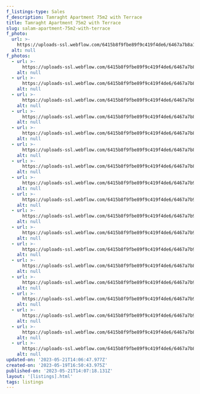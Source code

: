 ```yaml
---
f_listings-type: Sales
f_description: Tamraght Apartment 75m2 with Terrace
title: Tamraght Apartment 75m2 with Terrace
slug: salam-apartment-75m2-with-terrace
f_photo:
  url: >-
    https://uploads-ssl.webflow.com/6415b8f9fbe89f9c419f4de6/6467a7b8a108c677032c6fb9_IMG-20230517-WA0013.jpg
  alt: null
f_photos:
  - url: >-
      https://uploads-ssl.webflow.com/6415b8f9fbe89f9c419f4de6/6467a7b851cb73114d0eced3_IMG-20230517-WA0014.jpg
    alt: null
  - url: >-
      https://uploads-ssl.webflow.com/6415b8f9fbe89f9c419f4de6/6467a7b857d06e492b26eba0_IMG-20230517-WA0015.jpg
    alt: null
  - url: >-
      https://uploads-ssl.webflow.com/6415b8f9fbe89f9c419f4de6/6467a7b824953ff292736b4c_kIFe8NrmeFKnbV4tpJUauWkRM1m6S0tq3UNDG8LwxWc%3D_plaintext_638199584641634597.jpg
    alt: null
  - url: >-
      https://uploads-ssl.webflow.com/6415b8f9fbe89f9c419f4de6/6467a7b85a3a589472b6af19_WhatsApp%20Image%202023-05-17%20at%2023.14.21.jpg
    alt: null
  - url: >-
      https://uploads-ssl.webflow.com/6415b8f9fbe89f9c419f4de6/6467a7b8d1f454b1ec4b4c26_WhatsApp%20Image%202023-05-17%20at%2023.19.49.jpg
    alt: null
  - url: >-
      https://uploads-ssl.webflow.com/6415b8f9fbe89f9c419f4de6/6467a7b82e7fb44643b3d0f1_YzHmFF0_IB_p-wRiis4Ez-BZznSKa_wpiF0nnOADWoM%3D_plaintext_638199584638395568.jpg
    alt: null
  - url: >-
      https://uploads-ssl.webflow.com/6415b8f9fbe89f9c419f4de6/6467a7b85a3a589472b6af4c_hJpcYGNFTh-Ifxl3OA7ztrY0vttAkoDdS8wliuEIILI%3D_plaintext_638199584639997625.jpg
    alt: null
  - url: >-
      https://uploads-ssl.webflow.com/6415b8f9fbe89f9c419f4de6/6467a7b9d1f454b1ec4b4cfc_IMG-20230517-WA0003.jpg
    alt: null
  - url: >-
      https://uploads-ssl.webflow.com/6415b8f9fbe89f9c419f4de6/6467a7b9a105ac4f5880dd79_IMG-20230517-WA0004.jpg
    alt: null
  - url: >-
      https://uploads-ssl.webflow.com/6415b8f9fbe89f9c419f4de6/6467a7b9548318335c9d1147_IMG-20230517-WA0005.jpg
    alt: null
  - url: >-
      https://uploads-ssl.webflow.com/6415b8f9fbe89f9c419f4de6/6467a7b9f3c022fea6e30049_IMG-20230517-WA0006.jpg
    alt: null
  - url: >-
      https://uploads-ssl.webflow.com/6415b8f9fbe89f9c419f4de6/6467a7b94349c0b80a6ed98d_IMG-20230517-WA0007.jpg
    alt: null
  - url: >-
      https://uploads-ssl.webflow.com/6415b8f9fbe89f9c419f4de6/6467a7b85a3a589472b6af19_WhatsApp%20Image%202023-05-17%20at%2023.14.21.jpg
    alt: null
  - url: >-
      https://uploads-ssl.webflow.com/6415b8f9fbe89f9c419f4de6/6467a7b936e1bda9463f37cf_IMG-20230517-WA0009.jpg
    alt: null
  - url: >-
      https://uploads-ssl.webflow.com/6415b8f9fbe89f9c419f4de6/6467a7b987f843baa30c9c45_IMG-20230517-WA0010.jpg
    alt: null
  - url: >-
      https://uploads-ssl.webflow.com/6415b8f9fbe89f9c419f4de6/6467a7b92d719646721d19ce_IMG-20230517-WA0011.jpg
    alt: null
  - url: >-
      https://uploads-ssl.webflow.com/6415b8f9fbe89f9c419f4de6/6467a7b82d719646721d1960_IMG-20230517-WA0012.jpg
    alt: null
  - url: >-
      https://uploads-ssl.webflow.com/6415b8f9fbe89f9c419f4de6/6467a7b8a108c677032c6fb9_IMG-20230517-WA0013.jpg
    alt: null
updated-on: '2023-05-21T14:06:47.977Z'
created-on: '2023-05-19T16:50:43.975Z'
published-on: '2023-05-21T14:07:18.131Z'
layout: '[listings].html'
tags: listings
---
```



